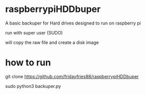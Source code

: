 # raspberrypiHDDbuper
A basic backuper for Hard drives designed to run on raspberry pi

run with super user (SUDO)

will copy the raw file and create a disk image


# how to run

git clone https://github.com/fridayfries88/raspberrypiHDDbuper

sudo python3 backuper.py
